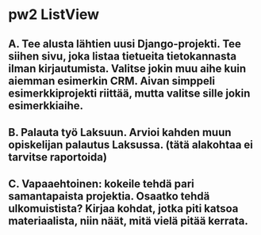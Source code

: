# pw2 ListView

## A. Tee alusta lähtien uusi Django-projekti. Tee siihen sivu, joka listaa tietueita tietokannasta ilman kirjautumista. Valitse jokin muu aihe kuin aiemman esimerkin CRM. Aivan simppeli esimerkkiprojekti riittää, mutta valitse sille jokin esimerkkiaihe.

## B. Palauta työ Laksuun. Arvioi kahden muun opiskelijan palautus Laksussa. (tätä alakohtaa ei tarvitse raportoida) 

## C. Vapaaehtoinen: kokeile tehdä pari samantapaista projektia. Osaatko tehdä ulkomuistista? Kirjaa kohdat, jotka piti katsoa materiaalista, niin näät, mitä vielä pitää kerrata.
